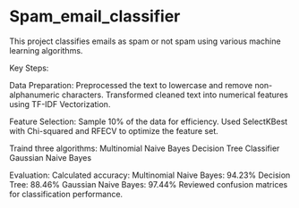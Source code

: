 # Spam_email_classifier

This project classifies emails as spam or not spam using various machine learning algorithms.

Key Steps:

Data Preparation:
Preprocessed the text to lowercase and remove non-alphanumeric characters.
Transformed cleaned text into numerical features using TF-IDF Vectorization.

Feature Selection:
Sample 10% of the data for efficiency.
Used SelectKBest with Chi-squared and RFECV to optimize the feature set. 

Traind three algorithms:
Multinomial Naive Bayes
Decision Tree Classifier
Gaussian Naive Bayes

Evaluation:
Calculated accuracy:
Multinomial Naive Bayes: 94.23%
Decision Tree: 88.46%
Gaussian Naive Bayes: 97.44%
Reviewed confusion matrices for classification performance.
